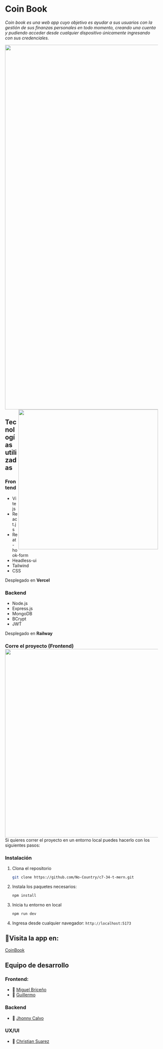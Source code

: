# Coin Book

_Coin book es una web app cuyo objetivo es ayudar a sus usuarios con la gestión de sus finanzas personales en todo momento, creando una cuenta y pudiendo acceder desde cualquier dispositivo únicamente ingresando con sus credenciales._

<img src="https://user-images.githubusercontent.com/79668074/196853612-c18499e9-b68e-43e6-bd11-9652da9c2c93.png" width="1200" align="middle" style="float: center;" >


<img src="https://user-images.githubusercontent.com/79668074/196853592-124bf14c-b5cf-4b3e-9d8c-e91ae91486c1.png" width="460" align="right" />


## Tecnologías utilizadas

### Frontend

- Vite js
- React.js 
- Reat-hook-form
- Headless-ui
- Tailwind
- CSS

Desplegado en **Vercel**

### Backend

- Node.js
- Express.js
- MongoDB
- BCrypt
- JWT

Desplegado en **Railway**

<!-- GETTING STARTED -->

### Corre el proyecto (Frontend) <img src="https://user-images.githubusercontent.com/79668074/196853599-fd1a0819-7ef9-4d1b-9495-fad7fdf98784.png" width="620" align="right" />

Si quieres correr el proyecto en un entorno local puedes hacerlo con los siguientes pasos:

### Instalación 

1. Clona el repositorio
   ```sh
   git clone https://github.com/No-Country/c7-34-t-mern.git
   ```
2. Instala los paquetes necesarios:
   ```sh
   npm install
   ```
3. Inicia tu entorno en local
   ```sh
   npm run dev
   ```
4. Ingresa desde cualquier navegador: ```http://localhost:5173```

##  🚀Visita la app en:
[CoinBook](https://coinbook.vercel.app/)

## Equipo de desarrollo
### Frontend:
- 🥑 [Miguel Briceño](https://github.com/mikejbp)
- 🍉 [Guillermo](https://github.com/Hai5edfm)

### Backend
- 🍍 [Jhonny Calvo](https://github.com/Bluejhonny)

### UX/UI
- 🍓 [Christian Suarez](https://www.behance.net/cristiansuarez5)
